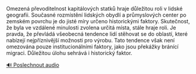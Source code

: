 
Omezená převoditelnost kapitálových statků hraje důležitou roli v lidské geografii. Současné rozmístění lidských obydlí a průmyslových center po zemském povrchu je do jisté míry určeno historickými faktory. Skutečnost, že byla ve vzdálené minulosti zvolena určitá místa, stále hraje roli. Je pravda, že převládá všeobecná tendence lidí stěhovat se do oblastí, které nabízejí nejpříznivější možnosti pro výrobu. Tato tendence však není omezována pouze institucionálními faktory, jako jsou překážky bránící migraci. Důležitou úlohu sehrává i historický faktor.

[🔊 Poslechnout audio](/data/7-paragraphs/audio/chapter_93/para_009-Omezen-pevoditelnost-kapitlovch-statk-hraje-d.mp3)
